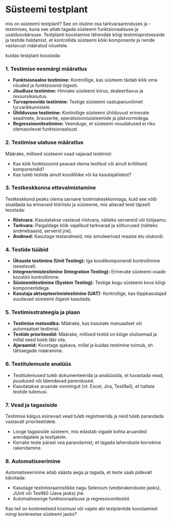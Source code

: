 # Süsteemi testplant


mis on süsteemi testplant? 
See on oluline osa tarkvaraarenduses ja -testimises, kuna see aitab tagada süsteemi funktsionaalsuse ja usaldusväärsuse. Testplanti koostamine tähendab kõigi testimisprotsesside ja testide haldamist, et kontrollida süsteemi kõiki komponente ja nende vastavust määratud nõuetele.

kuidas testplant koostada:

### 1. **Testimise eesmärgi määratlus**
   - **Funktsionaalne testimine:** Kontrollige, kas süsteem täidab kõik oma nõuded ja funktsioonid õigesti.
   - **Jõudluse testimine:** Hinnake süsteemi kiirus, skaleeritavus ja ressursikasutus.
   - **Turvaproovide testimine:** Testige süsteemi vastupanuvõimet turvarikkumistele.
   - **Ühilduvuse testimine:** Kontrollige süsteemi ühilduvust erinevate seadmete, brauserite, operatsioonisüsteemide ja platvormidega.
   - **Regressioonitestimine:** Veenduge, et süsteemi muudatused ei riku olemasolevat funktsionaalsust.

### 2. **Testimise ulatuse määratlus**
   Määrake, millised süsteemi osad vajavad testimist:
   - Kas kõik funktsioonid peavad olema testitud või ainult kriitilised komponendid?
   - Kas tuleb testida ainult koodilõike või ka kasutajaliidest?

### 3. **Testkeskkonna ettevalmistamine**
   Testkeskkond peaks olema sarnane tootmiskeskkonnaga, kuid see võib sisaldada ka erinevaid tööriistu ja süsteeme, mis aitavad testi täpselt teostada:
   - **Riistvara:** Kasutatakse vastavat riistvara, näiteks servereid või tööjaamu.
   - **Tarkvara:** Paigaldage kõik vajalikud tarkvarad ja sõltuvused (näiteks andmebaasid, serverid jne).
   - **Andmed:** Kasutage testandmeid, mis simuleerivad reaalse elu olukordi.

### 4. **Testide tüübid**
   - **Üksuste testimine (Unit Testing):** Iga koodikomponendi kontrollimine iseseisvalt.
   - **Integreerimistestimine (Integration Testing):** Erinevate süsteemi osade koostöö kontrollimine.
   - **Süsteemitestimine (System Testing):** Testige kogu süsteemi koos kõigi komponentidega.
   - **Kasutaja aktsepteerimistestimine (UAT):** Kontrollige, kas lõppkasutajad suudavad süsteemi õigesti kasutada.

### 5. **Testimisstrateegia ja plaan**
   - **Testimise metoodika:** Määrake, kas kasutate manuaalset või automaatset testimist.
   - **Testide prioriteedid:** Määrake, millised testid on kõige olulisemad ja millal need tuleb läbi viia.
   - **Ajaraamid:** Koostage ajakava, millal ja kuidas testimine toimub, sh tähtaegade määramine.

### 6. **Testitulemuste analüüs**
   - Testitulemused tuleb dokumenteerida ja analüüsida, et tuvastada vead, puudused või täiendavad parendused.
   - Kasutatakse aruande vormingut (nt. Excel, Jira, TestRail), et hallata testide tulemusi.

### 7. **Vead ja tagasiside**
   Testimise käigus esinevad vead tuleb registreerida ja neid tuleb parandada vastavalt prioriteetidele.
   - Looge tagasiside süsteem, mis edastab vigade kohta aruanded arendajatele ja testijatele.
   - Korrake teste pärast vea parandamist, et tagada lahenduste korrektne rakendamine.

### 8. **Automatiseerimine**
   Automatiseerimine aitab säästa aega ja tagada, et teste saab pidevalt käivitada:
   - Kasutage testimisraamistikke nagu Selenium (veebirakenduste jaoks), JUnit või TestNG (Java jaoks) jne.
   - Automatiseerige funktsionaalsuse ja regressioonitestid.

Kas teil on konkreetseid küsimusi või vajate abi testplantide koostamisel mingi konkreetse süsteemi jaoks?
